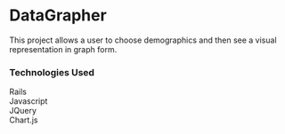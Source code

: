 # DataGrapher

This project allows a user to choose demographics and then see a visual representation in graph form.

### Technologies Used

Rails  
Javascript  
JQuery  
Chart.js  

